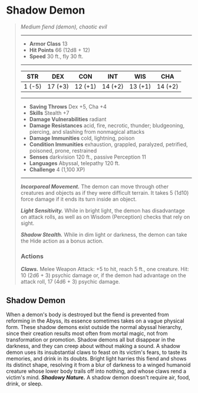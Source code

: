 # Shadow Demon
>*Medium fiend (demon), chaotic evil*
>___
>- **Armor Class** 13
>- **Hit Points** 66 (12d8 + 12)
>- **Speed** 30 ft., fly 30 ft.
>___
>|STR|DEX|CON|INT|WIS|CHA|
>|:---:|:---:|:---:|:---:|:---:|:---:|
>|1 (-5)|17 (+3)|12 (+1)|14 (+2)|13 (+1)|14 (+2)|
>___
>- **Saving Throws** Dex +5, Cha +4
>- **Skills** Stealth +7
>- **Damage Vulnerabilities** radiant
>- **Damage Resistances** acid, fire, necrotic, thunder; bludgeoning, piercing, and slashing from nonmagical attacks
>- **Damage Immunities** cold, lightning, poison
>- **Condition Immunities** exhaustion, grappled, paralyzed, petrified, poisoned, prone, restrained
>- **Senses** darkvision 120 ft., passive Perception 11
>- **Languages** Abyssal, telepathy 120 ft.
>- **Challenge** 4 (1,100 XP)
>___
>***Incorporeal Movement.*** The demon can move through other creatures and objects as if they were difficult terrain. It takes 5 (1d10) force damage if it ends its turn inside an object.  
>
>***Light Sensitivity.*** While in bright light, the demon has disadvantage on attack rolls, as well as on Wisdom (Perception) checks that rely on sight.  
>
>***Shadow Stealth.*** While in dim light or darkness, the demon can take the Hide action as a bonus action.  
>
>### Actions
>***Claws.*** Melee Weapon Attack: +5 to hit, reach 5 ft., one creature. Hit: 10 (2d6 + 3) psychic damage or, if the demon had advantage on the attack roll, 17 (4d6 + 3) psychic damage.
## Shadow Demon
When a demon's body is destroyed but the fiend is prevented from reforming in the Abyss, its essence sometimes takes on a vague physical form. These shadow demons exist outside the normal abyssal hierarchy, since their creation results most often from mortal magic, not from transformation or promotion.
Shadow demons all but disappear in the darkness, and they can creep about without making a sound. A shadow demon uses its insubstantial claws to feast on its victim's fears, to taste its memories, and drink in its doubts. Bright light harries this fiend and shows its distinct shape, resolving it from a blur of darkness to a winged humanoid creature whose lower body trails off into nothing, and whose claws rend a victim's mind.
***Shadowy Nature.*** A shadow demon doesn't require air, food, drink, or sleep.